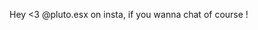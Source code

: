 Hey <3
@pluto.esx on insta, if you wanna chat of course !

<!---
Plutoesx/Plutoesx is a ✨ special ✨ repository because its `README.md` (this file) appears on your GitHub profile.
You can click the Preview link to take a look at your changes.
--->
